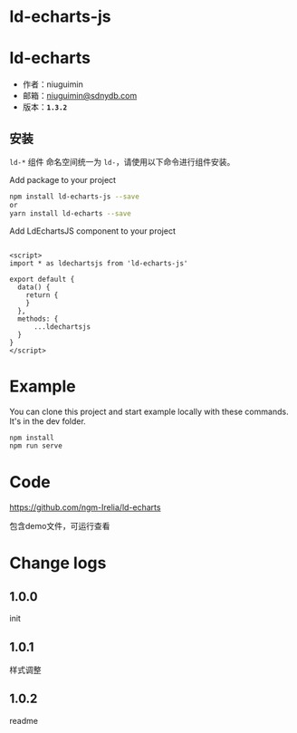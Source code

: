 
# ld-echarts-js

# ld-echarts

* 作者：niuguimin
* 邮箱：niuguimin@sdnydb.com
* 版本：**`1.3.2`**

## 安装

`ld-*` 组件 命名空间统一为 `ld-`，请使用以下命令进行组件安装。

Add package to your project

```bash
npm install ld-echarts-js --save
or
yarn install ld-echarts --save
```

Add LdEchartsJS component to your project

```vue

<script>
import * as ldechartsjs from 'ld-echarts-js'

export default {
  data() {
    return {
    }
  },
  methods: {
	  ...ldechartsjs
  }
}
</script>
```

# Example

You can clone this project and start example locally with these commands. It's in the dev folder.

```bash
npm install
npm run serve
```

# Code

https://github.com/ngm-Irelia/ld-echarts

包含demo文件，可运行查看


# Change logs

## 1.0.0
init

## 1.0.1
样式调整

## 1.0.2
readme
